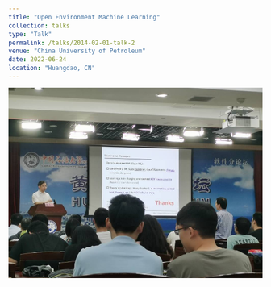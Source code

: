 ```yaml
---
title: "Open Environment Machine Learning"
collection: talks
type: "Talk"
permalink: /talks/2014-02-01-talk-2
venue: "China University of Petroleum"
date: 2022-06-24
location: "Huangdao, CN"
---
```



<img src="/images/machine_learning.png">
